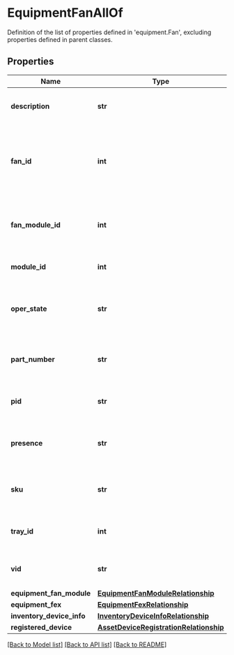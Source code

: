 # EquipmentFanAllOf

Definition of the list of properties defined in 'equipment.Fan', excluding properties defined in parent classes.
## Properties
Name | Type | Description | Notes
------------ | ------------- | ------------- | -------------
**description** | **str** | This field is to provide description for the fan. | [optional] [readonly] 
**fan_id** | **int** | This field acts as the identifier for this particular Fan, within the Fabric Interconnect. | [optional] [readonly] 
**fan_module_id** | **int** | This field is used to identify the Fan Module to which this Fan belongs. | [optional] [readonly] 
**module_id** | **int** | Fan module Identifier for the fan. | [optional] [readonly] 
**oper_state** | **str** | This field is used to indicate this fan unit&#39;s operational state. | [optional] [readonly] 
**part_number** | **str** | This field identifies the Part Number for this Fan Unit. | [optional] [readonly] 
**pid** | **str** | This field identifies the Product ID for the fans. | [optional] [readonly] 
**presence** | **str** | This field is used to indicate this fan unit&#39;s presence. | [optional] [readonly] 
**sku** | **str** | This field identifies the Stockkeeping Unit for this Fan Unit. | [optional] [readonly] 
**tray_id** | **int** | Tray identifier for the fan module. | [optional] [readonly] 
**vid** | **str** | This field identifies the Vendor ID for this Fan Unit. | [optional] [readonly] 
**equipment_fan_module** | [**EquipmentFanModuleRelationship**](EquipmentFanModuleRelationship.md) |  | [optional] 
**equipment_fex** | [**EquipmentFexRelationship**](EquipmentFexRelationship.md) |  | [optional] 
**inventory_device_info** | [**InventoryDeviceInfoRelationship**](InventoryDeviceInfoRelationship.md) |  | [optional] 
**registered_device** | [**AssetDeviceRegistrationRelationship**](AssetDeviceRegistrationRelationship.md) |  | [optional] 

[[Back to Model list]](../README.md#documentation-for-models) [[Back to API list]](../README.md#documentation-for-api-endpoints) [[Back to README]](../README.md)


